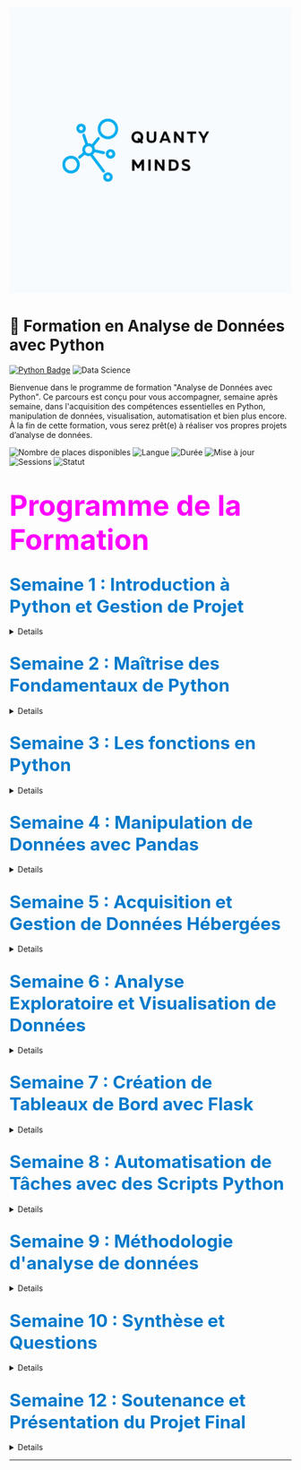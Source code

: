 <img src="2.png" alt="Logo Formation Analyse de Données avec Python" height = 510 width="1000"/>

# 📘 Formation en Analyse de Données avec Python  
[![Python Badge](https://img.shields.io/badge/Python-3.10+-blue?logo=python&logoColor=white)](https://www.python.org/) 
![Data Science](https://img.shields.io/badge/Data_Analysis-blue?)

Bienvenue dans le programme de formation "Analyse de Données avec Python". Ce parcours est conçu pour vous accompagner, semaine après semaine, dans l'acquisition des compétences essentielles en Python, manipulation de données, visualisation, automatisation et bien plus encore. À la fin de cette formation, vous serez prêt(e) à réaliser vos propres projets d’analyse de données.

![Nombre de places disponibles](https://img.shields.io/badge/Places_disponibles-30-brightgreen)
![Langue](https://img.shields.io/badge/Langue-Français-blue)
![Durée](https://img.shields.io/badge/Durée-30+%20heures-orange)
![Mise à jour](https://img.shields.io/badge/Mise%20%C3%A0%20jour-Novembre_2024-brightgreen)
![Sessions](https://img.shields.io/badge/Nombre%20de%20Sessions-20-purple)
![Statut](https://img.shields.io/badge/Statut%20-À_venir-red)


# <span style="color:magenta; font-size:1.8em;">Programme de la Formation</span>

<h2><span style="color:#007acc; font-size:1.5em;">Semaine 1 : Introduction à Python et Gestion de Projet</span></h2>

<details> 

<strong style="font-size: 1.4em;">Session 1 : Organisation et Versioning de Projet (1h30)</strong>

<ul style="line-height: 35px;">
    <li> 🗂️ Introduction à Git et GitHub pour le contrôle de version </li>
    <li> 📁 Création et gestion d'un dossier de travail structuré  </li>
    <li> 🗃️ Partitionnement et organisation de dossiers pour les projets d’analyse</li>
    <li>📝 Exercice : Configurer un dépôt Git pour un projet d’analyse</li>  
</ul>

<strong style="font-size: 1.4em;">Session 2 : Notions de Base en Python - Partie 1 (1h30)</strong> 
<ul style="line-height: 35px;">
    <li>🛠️ Présentation des outils : Jupyter Notebook, scripts Python</li>
    <li>🔢 Variables et types de données :</li> 
        <ul style="line-height:30px;">
            <li> Découverte des variables, assignation, modification</li>
            <li> Types de données en Python</li>
        </ul>
    <li>📝 Exercice : Créer des scripts pour explorer les structures de données simples</li>
</ul>
</details>


 <h2><span style="color:#007acc; font-size:1.5em;">Semaine 2 : Maîtrise des Fondamentaux de Python</span></h2>

<details>

<strong style="font-size: 1.4em;">Session 3 : Notions de Base en Python - Partie 2 (1h30)</strong>
<ul style="line-height: 35px;">
    <li>📊 Exploration avancée des structures de données :</li> 
    <ul style = "line-height:30px;">
        <li> Listes </li>
        <li> Dictionnaires</li>
        <li> Ensembles</li>
    </ul>
</ul>

<strong style="font-size: 1.4em;">Session 4 : Notions de Base en Python - Les strucures de controle (1h30)</strong>
<ul style="line-height: 35px;">
    <li>🔄 Boucles</li>
    <li> Conditions</li>
</ul>

</details>


## <span style="color:#007acc; font-size:1.5em;">Semaine 3 : Les fonctions en Python</span>

<details>

<strong style="font-size: 1.4em;">Session 5 : Introduction aux fonctions (1h30)</strong>

<ul style="line-height: 35px;">
    <li> Syntaxe</li>
    <li> Fonctions avec et sans argument</li>
    <li> Fonctions lambda</li>
</ul>


<strong style="font-size: 1.4em;">Session 6 : Fonctions Avancées (1h30)</strong>

<ul style="line-height: 35px;">
    <li>🔀 Fonctions recursives</li>
    <li> Fonctions *args</li>
    <li> Fonctions **kwargs</li>
    <li> 📝 Exercice </li>
</ul>

<strong style="font-size: 1.4em;"> Session 8 : Séance de pratique sur les bases de python (1h30)</strong>
<p>📝 Séries d'exercices à pratiquer en live pour maitriser toutes les notions abordées jusque là.</p>

</details>

## <span style="color:#007acc; font-size:1.5em;">Semaine 4 : Manipulation de Données avec Pandas</span>
<details>

<strong style="font-size: 1.4em;">Session 9 : Chargement et Nettoyage de Données (1h30)</strong>

<ul style="line-height: 35px;">
    <li> Création de dataFrames et de Series</li>
    <li> 📥 Chargement de fichiers CSV avec Pandas </li>
    <li> 🧹 Nettoyage des données : gestion des valeurs manquantes et doublons </li>
    <li> Sauvegarde de données avec Pandas</li>
    <li> 📝 Exercice : Importer et nettoyer un jeu de données</li>
</ul>

<strong style="font-size: 1.4em;">Session 10 : Transformation et Préparation de Données (1h30)</strong>
<ul style="line-height: 35px;">
    <li> Filtrage</li>
    <li> Tri </li>
    <li> Création de colonnes </li>
    <li> 📝 Exercice : Préparer les données d’un jeu de données pour analyse</li>
</ul>

<strong style="font-size:1.4em;"> Session 11 : Séries Temporelles et Préparation de Données (1h30)</strong>
<ul style="line-height:35px;">
    <li> ⏳ Nettoyage et préparation des données de séries temporelles </li>
    <li> 📝 Exercice : Manipuler des séries temporelles pour obtenir un jeu de données impeccable </li>
</ul>
</details>

## <span style="color:#007acc; font-size:1.5em;">Semaine 5 : Acquisition et Gestion de Données Hébergées</span>

<details>
<strong style="font-size: 1.4em;">Session 12 : Acquisition de Données depuis une Base SQL (1h30)</strong>
<ul style="line-height:35px;">
    <li> 🗄️ Introduction aux bases de données SQL et connexion avec Python</li>
    <li> 📝 Exercice : Se connecter à une base SQL et importer un jeu de données </li>
</ul>

<strong style="font-size: 1.4em;">Session 13 : Introduction à MongoDB et Données Non Structurées (1h30)</strong>
<ul style="line-height:35px;">
    <li> 📂 Utilisation de MongoDB pour des données non structurées </li>
    <li> 📝 Exercice : Charger des données depuis MongoDB </li>
</ul>
</details>

## <span style="color:#007acc; font-size:1.5em;">Semaine 6 : Analyse Exploratoire et Visualisation de Données</span>

<details>
<strong style="font-size: 1.4em;">Session 14 : Analyse Exploratoire des Données avec Pandas (1h30)</strong>
<ul style="line-height:35px;">
    <li>📊 Statistiques descriptives et premières visualisations </li>
    <li>📝 Exercice : Réaliser une analyse exploratoire </li>
</ul>

<strong style="font-size: 1.4em;">Session 15 : Visualisation avec Matplotlib, Seaborn & Plotly (1h30)</strong>
<ul style="line-height:35px;">
    <li> 📈 Création de graphiques :</li> 
        <ul style ="line-heigt:30px;">
            <li> Lignes</li>
            <li> Barres</li>
            <li> Histogrammes</li>
            <li> Heatmaps </li>
            <li> Diagramme de dipersion </li>
            <li> Analyse spatiale </li>
        </ul>
    <li> 📝 Exercice : Visualiser des données  </li>
</ul>
</details>

## <span style="color:#007acc; font-size:1.5em;">Semaine 7 : Création de Tableaux de Bord avec Flask</span>

<details>

<strong style="font-size: 1.4em;">Session 16 : Les Bases pour Flask (1h30)</strong>
<ul style="line-height:35px;">
    <li> 🌐 Retour sur HTML et décorateurs en Flask</li>  
    <li> 📝 Exercice : Concevoir une page avec HTML</li>
</ul>

<strong style="font-size: 1.4em;">Session 17 : Monitoring avec Flask (1h30)</strong>
<ul style="line-height:35px;">
    <li> 📊 Création d’une interface de visualisation  </li>  
    <li> 📝 Exercice : Créer un tableau de bord</li>
</ul>
</details>

## <span style="color:#007acc; font-size:1.5em;">Semaine 8 : Automatisation de Tâches avec des Scripts Python</span>

<details>

<strong style="font-size: 1.4em;">Session 18 : Introduction à l’Automatisation (1h30)</strong>
<ul style="line-height:35px;">
    <li> ⚙️ Automatiser extraction et nettoyage de données </li>  
    <li> 📝 Exercice : Créer un script de nettoyage</li>
</ul>

<strong style="font-size: 1.4em;">Session 19 : Structuration des Scripts (1h30)</strong>
<ul>
    <li> 🛠️ Organisation des scripts pour réutilisation </li>
    <li> 📝 Exercice : Créer un mini-pipeline d'analyse </li>
</ul>
</details>

## <span style="color:#007acc; font-size:1.5em;">Semaine 9 : Méthodologie d'analyse de données</span>

<details>
<strong style="font-size: 1.4em;">Session 20 : Structuration d’un Projet d’Analyse (1h30)</strong>
<ul style="line-height:35px;">
    <li> 📝 Structurer un projet d’analyse</li>
    <li> Planification</li>
    <li> Organisation </li>
</ul>
</details>

## <span style="color:#007acc; font-size:1.5em;">Semaine 10 : Synthèse et Questions</span>

<details>

<strong style="font-size: 1.4em;">Session 21 : Retour sur la Méthodologie (1h)</strong>
<p> 🎓 Questions et synthèse méthodologique  </p>
</details>

## <span style="color:#007acc; font-size:1.5em;">Semaine 12 : Soutenance et Présentation du Projet Final</span>

<details>

</details>

---
